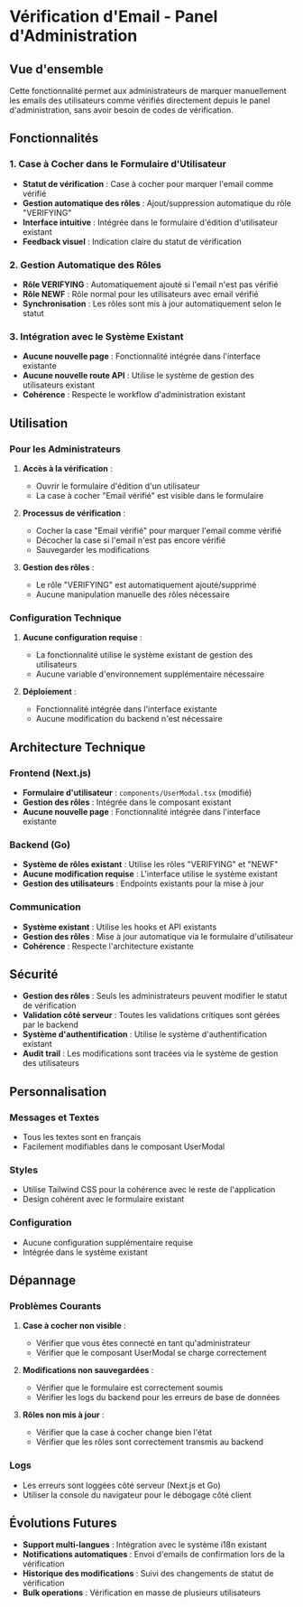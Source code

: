 # Vérification d'Email - Panel d'Administration

## Vue d'ensemble

Cette fonctionnalité permet aux administrateurs de marquer manuellement les emails des utilisateurs comme vérifiés directement depuis le panel d'administration, sans avoir besoin de codes de vérification.

## Fonctionnalités

### 1. Case à Cocher dans le Formulaire d'Utilisateur

- **Statut de vérification** : Case à cocher pour marquer l'email comme vérifié
- **Gestion automatique des rôles** : Ajout/suppression automatique du rôle "VERIFYING"
- **Interface intuitive** : Intégrée dans le formulaire d'édition d'utilisateur existant
- **Feedback visuel** : Indication claire du statut de vérification

### 2. Gestion Automatique des Rôles

- **Rôle VERIFYING** : Automatiquement ajouté si l'email n'est pas vérifié
- **Rôle NEWF** : Rôle normal pour les utilisateurs avec email vérifié
- **Synchronisation** : Les rôles sont mis à jour automatiquement selon le statut

### 3. Intégration avec le Système Existant

- **Aucune nouvelle page** : Fonctionnalité intégrée dans l'interface existante
- **Aucune nouvelle route API** : Utilise le système de gestion des utilisateurs existant
- **Cohérence** : Respecte le workflow d'administration existant

## Utilisation

### Pour les Administrateurs

1. **Accès à la vérification** :

   - Ouvrir le formulaire d'édition d'un utilisateur
   - La case à cocher "Email vérifié" est visible dans le formulaire

2. **Processus de vérification** :

   - Cocher la case "Email vérifié" pour marquer l'email comme vérifié
   - Décocher la case si l'email n'est pas encore vérifié
   - Sauvegarder les modifications

3. **Gestion des rôles** :
   - Le rôle "VERIFYING" est automatiquement ajouté/supprimé
   - Aucune manipulation manuelle des rôles nécessaire

### Configuration Technique

1. **Aucune configuration requise** :

   - La fonctionnalité utilise le système existant de gestion des utilisateurs
   - Aucune variable d'environnement supplémentaire nécessaire

2. **Déploiement** :
   - Fonctionnalité intégrée dans l'interface existante
   - Aucune modification du backend n'est nécessaire

## Architecture Technique

### Frontend (Next.js)

- **Formulaire d'utilisateur** : `components/UserModal.tsx` (modifié)
- **Gestion des rôles** : Intégrée dans le composant existant
- **Aucune nouvelle page** : Fonctionnalité intégrée dans l'interface existante

### Backend (Go)

- **Système de rôles existant** : Utilise les rôles "VERIFYING" et "NEWF"
- **Aucune modification requise** : L'interface utilise le système existant
- **Gestion des utilisateurs** : Endpoints existants pour la mise à jour

### Communication

- **Système existant** : Utilise les hooks et API existants
- **Gestion des rôles** : Mise à jour automatique via le formulaire d'utilisateur
- **Cohérence** : Respecte l'architecture existante

## Sécurité

- **Gestion des rôles** : Seuls les administrateurs peuvent modifier le statut de vérification
- **Validation côté serveur** : Toutes les validations critiques sont gérées par le backend
- **Système d'authentification** : Utilise le système d'authentification existant
- **Audit trail** : Les modifications sont tracées via le système de gestion des utilisateurs

## Personnalisation

### Messages et Textes

- Tous les textes sont en français
- Facilement modifiables dans le composant UserModal

### Styles

- Utilise Tailwind CSS pour la cohérence avec le reste de l'application
- Design cohérent avec le formulaire existant

### Configuration

- Aucune configuration supplémentaire requise
- Intégrée dans le système existant

## Dépannage

### Problèmes Courants

1. **Case à cocher non visible** :

   - Vérifier que vous êtes connecté en tant qu'administrateur
   - Vérifier que le composant UserModal se charge correctement

2. **Modifications non sauvegardées** :

   - Vérifier que le formulaire est correctement soumis
   - Vérifier les logs du backend pour les erreurs de base de données

3. **Rôles non mis à jour** :
   - Vérifier que la case à cocher change bien l'état
   - Vérifier que les rôles sont correctement transmis au backend

### Logs

- Les erreurs sont loggées côté serveur (Next.js et Go)
- Utiliser la console du navigateur pour le débogage côté client

## Évolutions Futures

- **Support multi-langues** : Intégration avec le système i18n existant
- **Notifications automatiques** : Envoi d'emails de confirmation lors de la vérification
- **Historique des modifications** : Suivi des changements de statut de vérification
- **Bulk operations** : Vérification en masse de plusieurs utilisateurs
